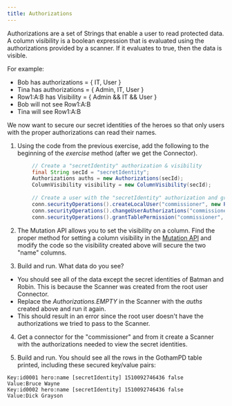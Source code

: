 ```yaml
---
title: Authorizations
---
```

Authorizations are a set of Strings that enable a user to read protected data. A column visibility is a boolean expression 
that is evaluated using the authorizations provided by a scanner. If it evaluates to true, then the data is visible. 

For example:
* Bob has authorizations = { IT, User }
* Tina has authorizations = { Admin, IT, User }
* Row1:A:B has Visibility = { Admin && IT && User }
* Bob will not see Row1:A:B
* Tina will see Row1:A:B

We now want to secure our secret identities of the heroes so that only users with the proper authorizations can read their names.

1. Using the code from the previous exercise, add the following to the beginning of the _exercise_ method (after we get the Connector).
```java
        // Create a "secretIdentity" authorization & visibility
        final String secId = "secretIdentity";
        Authorizations auths = new Authorizations(secId);
        ColumnVisibility visibility = new ColumnVisibility(secId);
        
        // Create a user with the "secretIdentity" authorization and grant him read permissions on our table
        conn.securityOperations().createLocalUser("commissioner", new PasswordToken("gordanrocks"));
        conn.securityOperations().changeUserAuthorizations("commissioner", auths);
        conn.securityOperations().grantTablePermission("commissioner", "GothamPD", TablePermission.READ);
``` 

2. The Mutation API allows you to set the visibility on a column. Find the proper method for setting a column visibility in 
the [Mutation API][mut] and modify the code so the visibility created above will secure the two "name" columns. 

3. Build and run.  What data do you see?
* You should see all of the data except the secret identities of Batman and Robin.  This is because the Scanner was created
 from the root user Connector.  
* Replace the _Authorizations.EMPTY_ in the Scanner with the _auths_ created above and run it again.
* This should result in an error since the root user doesn't have the authorizations we tried to pass to the Scanner.

4. Get a connector for the "commissioner" and from it create a Scanner with the authorizations needed to view the secret identities.

5. Build and run.  You should see all the rows in the GothamPD table printed, including these secured key/value pairs:
```commandline
Key:id0001 hero:name [secretIdentity] 1510092746436 false
Value:Bruce Wayne
Key:id0002 hero:name [secretIdentity] 1510092746436 false
Value:Dick Grayson
```

[mut]: https://accumulo.apache.org/1.8/apidocs/org/apache/accumulo/core/data/Mutation.html